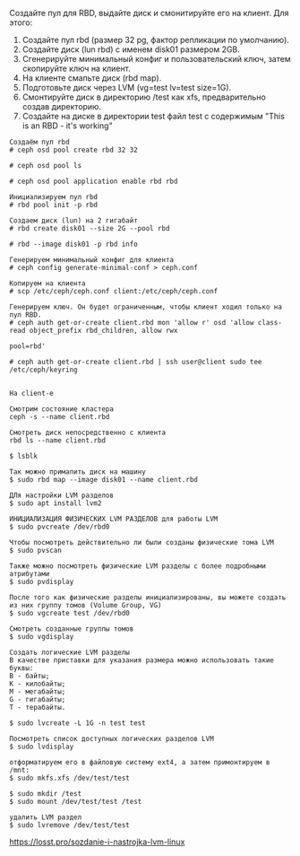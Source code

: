 Создайте пул для RBD, выдайте диск и смонитируйте его на клиент. Для этого:

1. Создайте пул rbd (размер 32 pg, фактор репликации по умолчанию).
2. Создайте диск (lun rbd) с именем disk01 размером 2GB.
3. Сгенерируйте минимальный конфиг и пользовательский ключ, затем скопируйте ключ на клиент.
4. На клиенте смапьте диск (rbd map).
5. Подготовьте диск через LVM (vg=test lv=test size=1G).
6. Смонтируйте диск в директорию /test как xfs, предварительно создав директорию.
7. Создайте на диске в директории test файл test с содержимым "This is an RBD - it's working"


```
Создаём пул rbd
# ceph osd pool create rbd 32 32

# ceph osd pool ls

# ceph osd pool application enable rbd rbd

Инициализируем пул rbd
# rbd pool init -p rbd

Создаем диск (lun) на 2 гигабайт
# rbd create disk01 --size 2G --pool rbd

# rbd --image disk01 -p rbd info

Генерируем минимальный конфиг для клиента
# ceph config generate-minimal-conf > ceph.conf

Копируем на клиента
# scp /etc/ceph/ceph.conf client:/etc/ceph/ceph.conf

Генерируем ключ. Он будет ограниченным, чтобы клиент ходил только на пул RBD.
# ceph auth get-or-create client.rbd mon 'allow r' osd 'allow class-read object_prefix rbd_children, allow rwx 

pool=rbd'

# ceph auth get-or-create client.rbd | ssh user@client sudo tee /etc/ceph/keyring


На client-е

Смотрим состояние кластера
ceph -s --name client.rbd

Смотреть диск непосредственно с клиента
rbd ls --name client.rbd

$ lsblk

Так можно примапить диск на машину
$ sudo rbd map --image disk01 --name client.rbd

ДЛя настройки LVM разделов
$ sudo apt install lvm2

ИНИЦИАЛИЗАЦИЯ ФИЗИЧЕСКИХ LVM РАЗДЕЛОВ для работы LVM
$ sudo pvcreate /dev/rbd0

Чтобы посмотреть действительно ли были созданы физические тома LVM
$ sudo pvscan

Также можно посмотреть физические LVM разделы с более подробными атрибутами
$ sudo pvdisplay

После того как физические разделы инициализированы, вы можете создать из них группу томов (Volume Group, VG)
$ sudo vgcreate test /dev/rbd0

Смотреть созданные группы томов
$ sudo vgdisplay

Создать логические LVM разделы
В качестве приставки для указания размера можно использовать такие буквы:
B - байты;
K - килобайты;
M - мегабайты;
G - гигабайты;
T - терабайты.

$ sudo lvcreate -L 1G -n test test

Посмотреть список доступных логических разделов LVM
$ sudo lvdisplay

отформатируем его в файловую систему ext4, а затем примонтируем в /mnt:
$ sudo mkfs.xfs /dev/test/test

$ sudo mkdir /test
$ sudo mount /dev/test/test /test

удалить LVM раздел
$ sudo lvremove /dev/test/test

```

https://losst.pro/sozdanie-i-nastrojka-lvm-linux



